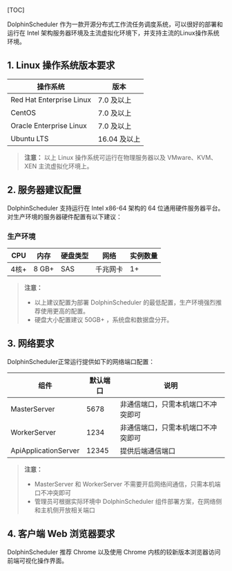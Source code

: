 [TOC]

DolphinScheduler 作为一款开源分布式工作流任务调度系统，可以很好的部署和运行在 Intel 架构服务器环境及主流虚拟化环境下，并支持主流的Linux操作系统环境。

1\. Linux 操作系统版本要求
------------------

| 操作系统 | 版本 |
| --- | --- |
| Red Hat Enterprise Linux | 7.0 及以上 |
| CentOS | 7.0 及以上 |
| Oracle Enterprise Linux | 7.0 及以上 |
| Ubuntu LTS | 16.04 及以上 |

> **注意：** 以上 Linux 操作系统可运行在物理服务器以及 VMware、KVM、XEN 主流虚拟化环境上。

2\. 服务器建议配置
-----------

DolphinScheduler 支持运行在 Intel x86-64 架构的 64 位通用硬件服务器平台。对生产环境的服务器硬件配置有以下建议：

### 生产环境

| **CPU** | **内存** | **硬盘类型** | **网络** | **实例数量** |
| --- | --- | --- | --- | --- |
| 4核+ | 8 GB+ | SAS | 千兆网卡 | 1+ |

> **注意：**
>
> *   以上建议配置为部署 DolphinScheduler 的最低配置，生产环境强烈推荐使用更高的配置。
> *   硬盘大小配置建议 50GB+ ，系统盘和数据盘分开。

3\. 网络要求
--------

DolphinScheduler正常运行提供如下的网络端口配置：

| 组件 | 默认端口 | 说明 |
| --- | --- | --- |
| MasterServer | 5678 | 非通信端口，只需本机端口不冲突即可 |
| WorkerServer | 1234 | 非通信端口，只需本机端口不冲突即可 |
| ApiApplicationServer | 12345 | 提供后端通信端口 |

> **注意：**
>
> *   MasterServer 和 WorkerServer 不需要开启网络间通信，只需本机端口不冲突即可
> *   管理员可根据实际环境中 DolphinScheduler 组件部署方案，在网络侧和主机侧开放相关端口

4\. 客户端 Web 浏览器要求
-----------------

DolphinScheduler 推荐 Chrome 以及使用 Chrome 内核的较新版本浏览器访问前端可视化操作界面。

